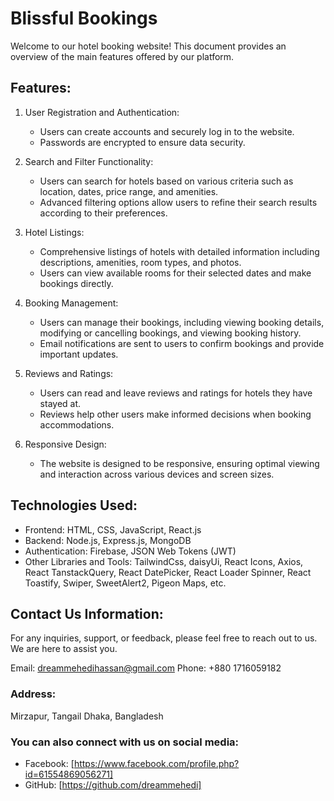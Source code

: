 # Blissful Bookings

Welcome to our hotel booking website! This document provides an overview of the main features offered by our platform.

## Features:

1. User Registration and Authentication:

   - Users can create accounts and securely log in to the website.
   - Passwords are encrypted to ensure data security.

2. Search and Filter Functionality:

   - Users can search for hotels based on various criteria such as location, dates, price range, and amenities.
   - Advanced filtering options allow users to refine their search results according to their preferences.

3. Hotel Listings:

   - Comprehensive listings of hotels with detailed information including descriptions, amenities, room types, and photos.
   - Users can view available rooms for their selected dates and make bookings directly.

4. Booking Management:

   - Users can manage their bookings, including viewing booking details, modifying or cancelling bookings, and viewing booking history.
   - Email notifications are sent to users to confirm bookings and provide important updates.

5. Reviews and Ratings:

   - Users can read and leave reviews and ratings for hotels they have stayed at.
   - Reviews help other users make informed decisions when booking accommodations.

6. Responsive Design:

   - The website is designed to be responsive, ensuring optimal viewing and interaction across various devices and screen sizes.

## Technologies Used:

- Frontend: HTML, CSS, JavaScript, React.js
- Backend: Node.js, Express.js, MongoDB
- Authentication: Firebase, JSON Web Tokens (JWT)
- Other Libraries and Tools: TailwindCss, daisyUi, React Icons, Axios, React TanstackQuery, React DatePicker, React Loader Spinner, React Toastify, Swiper, SweetAlert2, Pigeon Maps, etc.

## Contact Us Information:

For any inquiries, support, or feedback, please feel free to reach out to us. We are here to assist you.

Email: dreammehedihassan@gmail.com
Phone: +880 1716059182

### Address:

Mirzapur, Tangail
Dhaka, Bangladesh

### You can also connect with us on social media:

- Facebook: [https://www.facebook.com/profile.php?id=61554869056271]
- GitHub: [https://github.com/dreammehedi]
